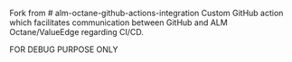 Fork from # alm-octane-github-actions-integration
Custom GitHub action which facilitates communication between GitHub and ALM Octane/ValueEdge regarding CI/CD.

FOR  DEBUG PURPOSE ONLY
